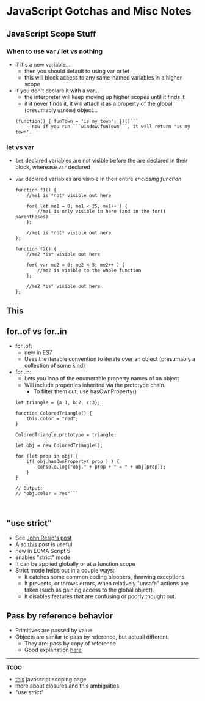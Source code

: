 JavaScript Gotchas and Misc Notes
=============

## JavaScript Scope Stuff

### When to use var / let vs nothing
- if it's a new variable...
    - then you should default to using var or let
    - this will block access to any same-named variables in a higher scope
- if you don't declare it with a var...
    - the interpreter will keep moving up higher scopes until it finds it.  
    - if it never finds it, it will attach it as a property of the global (presumably ```window```) object...
    ```(javascript)
    (function() { funTown = 'is my town'; })()```
        - now if you run ```window.funTown```, it will return 'is my town'.

### let vs var
- ```let``` declared variables are not visible before the are declared in their block, wherease ```var``` declared
- ```var``` declared variables are visible in their entire *enclosing function*

    ```(javascript)
    function f1() {
        //me1 is *not* visible out here

        for( let me1 = 0; me1 < 25; me1++ ) {
            //me1 is only visible in here (and in the for() parentheses)
        };

        //me1 is *not* visible out here
    };

    function f2() {
        //me2 *is* visible out here

        for( var me2 = 0; me2 < 5; me2++ ) {
            //me2 is visible to the whole function
        };

        //me2 *is* visible out here
    };
    ```


## This

## for..of vs for..in
- for..of:
    - new in ES7
    - Uses the iterable convention to iterate over an object (presumably a collection of some kind)
- for..in:
    - Lets you loop of the enumerable property names of an object
    - Will include properties inherited via the prototype chain.  
        - To filter them out, use hasOwnProperty()
    ```(javascript)
    let triangle = {a:1, b:2, c:3};

    function ColoredTriangle() {
        this.color = "red";
    }

    ColoredTriangle.prototype = triangle;

    let obj = new ColoredTriangle();

    for (let prop in obj) {
        if( obj.hasOwnProperty( prop ) ) {
            console.log("obj." + prop + " = " + obj[prop]);
        } 
    }

    // Output:
    // "obj.color = red"```
        
        
## "use strict"
- See [John Resig's post](http://ejohn.org/blog/ecmascript-5-strict-mode-json-and-more/)
- Also [this](http://www.2ality.com/2011/10/strict-mode-hatred.html) post is useful
- new in ECMA Script 5
- enables "strict" mode
- It can be applied globally or at a function scope
- Strict mode helps out in a couple ways:
    - It catches some common coding bloopers, throwing exceptions.
    - It prevents, or throws errors, when relatively "unsafe" actions are taken (such as gaining access to the global object).
    - It disables features that are confusing or poorly thought out.

## Pass by reference behavior

- Primitives are passed by value
- Objects are similar to pass by reference, but actuall different.
    - They are: pass by copy of reference
    - Good explanation [here](https://stackoverflow.com/questions/13104494/does-javascript-pass-by-reference)
    
---------------------------
**TODO**  
- [this](http://stackoverflow.com/questions/2485423/is-using-var-to-declare-variables-optional) javascript scoping page
- more about closures and this ambiguities
- "use strict"

